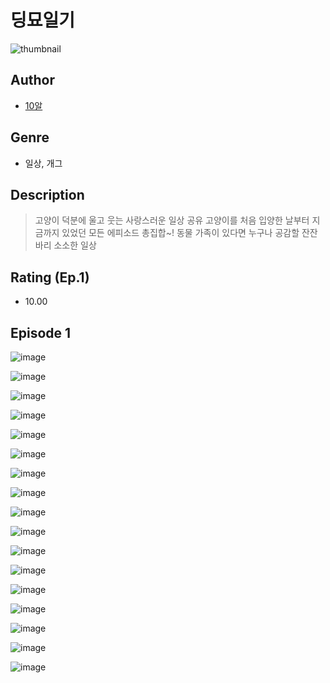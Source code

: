 # 딩묘일기
![thumbnail](https://image-comic.pstatic.net/user_contents_data/challenge_comic/2023/05/25/358978/upload_7149855153391493941_480x623.jpeg)

## Author
- [10알](https://comic.naver.com/artistTitle?id=358978)

## Genre
- 일상, 개그

## Description
> 고양이 덕분에 울고 웃는 사랑스러운 일상 공유 고양이를 처음 입양한 날부터 지금까지 있었던 모든 에피소드 총집합~! 동물 가족이 있다면 누구나 공감할 잔잔바리 소소한 일상


## Rating (Ep.1)
- 10.00

## Episode 1
![image](https://image-comic.pstatic.net/user_contents_data/challenge_comic/2023/05/25/358978/upload_7292842044113118052.jpeg)

![image](https://image-comic.pstatic.net/user_contents_data/challenge_comic/2023/05/25/358978/upload_7292511082486511416.jpeg)

![image](https://image-comic.pstatic.net/user_contents_data/challenge_comic/2023/05/25/358978/upload_3546973079931859044.jpeg)

![image](https://image-comic.pstatic.net/user_contents_data/challenge_comic/2023/05/25/358978/upload_3558466446658134885.jpeg)

![image](https://image-comic.pstatic.net/user_contents_data/challenge_comic/2023/05/25/358978/upload_3918754430554759984.jpeg)

![image](https://image-comic.pstatic.net/user_contents_data/challenge_comic/2023/05/25/358978/upload_3762816193140438326.jpeg)

![image](https://image-comic.pstatic.net/user_contents_data/challenge_comic/2023/05/25/358978/upload_7005412103833400373.jpeg)

![image](https://image-comic.pstatic.net/user_contents_data/challenge_comic/2023/05/25/358978/upload_7003772938188448610.jpeg)

![image](https://image-comic.pstatic.net/user_contents_data/challenge_comic/2023/05/25/358978/upload_7364004640853353009.jpeg)

![image](https://image-comic.pstatic.net/user_contents_data/challenge_comic/2023/05/25/358978/upload_4134648834329633332.jpeg)

![image](https://image-comic.pstatic.net/user_contents_data/challenge_comic/2023/05/25/358978/upload_7291383202619471664.jpeg)

![image](https://image-comic.pstatic.net/user_contents_data/challenge_comic/2023/05/25/358978/upload_3919931993770571057.jpeg)

![image](https://image-comic.pstatic.net/user_contents_data/challenge_comic/2023/05/25/358978/upload_7149523989079470694.jpeg)

![image](https://image-comic.pstatic.net/user_contents_data/challenge_comic/2023/05/25/358978/upload_3486126076355228721.jpeg)

![image](https://image-comic.pstatic.net/user_contents_data/challenge_comic/2023/05/25/358978/upload_3702298854892462642.jpeg)

![image](https://image-comic.pstatic.net/user_contents_data/challenge_comic/2023/05/25/358978/upload_7077182755421171760.jpeg)

![image](https://image-comic.pstatic.net/user_contents_data/challenge_comic/2023/05/25/358978/upload_7305794286823629625.jpeg)
